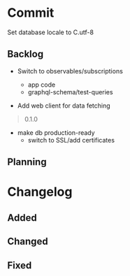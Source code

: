 # Commit

Set database locale to C.utf-8

## Backlog

- Switch to observables/subscriptions
  - app code
  - graphql-schema/test-queries

- Add web client for data fetching

> 0.1.0

- make db production-ready
  - switch to SSL/add certificates

## Planning

# Changelog

## Added

## Changed

## Fixed
